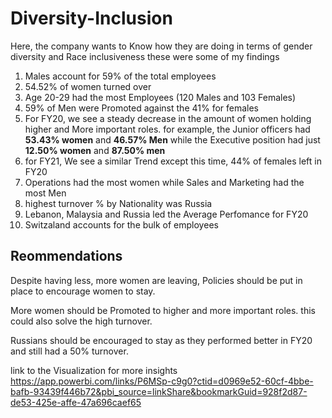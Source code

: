 # Diversity-Inclusion
Here, the company wants to Know how they are doing in terms of gender diversity and Race inclusiveness
these were some of my findings
1. Males account for 59% of the total employees
2. 54.52% of women turned over
3. Age 20-29 had the most Employees (120 Males and 103 Females)
4. 59% of Men were Promoted against the 41% for females
5. For FY20, we see a steady decrease in the amount of women holding higher and More important roles. for example, the Junior officers had **53.43% women** and **46.57% Men** while the Executive position had just **12.50% women** and **87.50% men**
6. for FY21, We see a similar Trend except this time, 44% of females left in FY20
7. Operations had the most women while Sales and Marketing had the most Men
8. highest turnover % by Nationality was Russia
9. Lebanon, Malaysia and Russia led the Average Perfomance for FY20
10. Switzaland accounts for the bulk of employees

## Reommendations
Despite having less, more women are leaving, Policies should be put in place to encourage women to stay.

More women should be Promoted to higher and more important roles. this could also solve the high turnover.

Russians should be encouraged to stay as they performed better in FY20 and still had a 50% turnover.

link to the Visualization for more insights https://app.powerbi.com/links/P6MSp-c9g0?ctid=d0969e52-60cf-4bbe-bafb-93439f446b72&pbi_source=linkShare&bookmarkGuid=928f2d87-de53-425e-affe-47a696caef65
